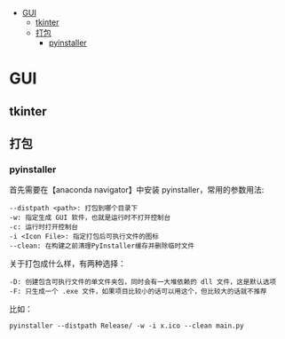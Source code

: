 <!-- TOC -->

- [GUI](#gui)
  - [tkinter](#tkinter)
  - [打包](#打包)
    - [pyinstaller](#pyinstaller)

<!-- /TOC -->

<a id="markdown-gui" name="gui"></a>
# GUI

<a id="markdown-tkinter" name="tkinter"></a>
## tkinter

<a id="markdown-打包" name="打包"></a>
## 打包

<a id="markdown-pyinstaller" name="pyinstaller"></a>
### pyinstaller

首先需要在【anaconda navigator】中安装 pyinstaller，常用的参数用法:

```
--distpath <path>: 打包到哪个目录下
-w: 指定生成 GUI 软件，也就是运行时不打开控制台
-c: 运行时打开控制台
-i <Icon File>: 指定打包后可执行文件的图标
--clean: 在构建之前清理PyInstaller缓存并删除临时文件
```

关于打包成什么样，有两种选择：

```
-D: 创建包含可执行文件的单文件夹包，同时会有一大堆依赖的 dll 文件，这是默认选项
-F: 只生成一个 .exe 文件，如果项目比较小的话可以用这个，但比较大的话就不推荐
```

比如：

```
pyinstaller --distpath Release/ -w -i x.ico --clean main.py
```


